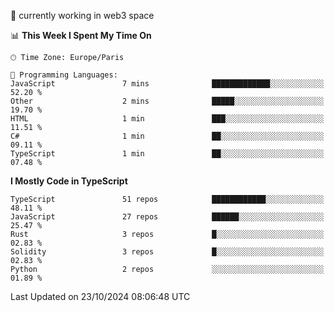 🔭 currently working in web3 space

<!--START_SECTION:waka-->
📊 **This Week I Spent My Time On** 

```text
🕑︎ Time Zone: Europe/Paris

💬 Programming Languages: 
JavaScript               7 mins              █████████████░░░░░░░░░░░░   52.20 % 
Other                    2 mins              █████░░░░░░░░░░░░░░░░░░░░   19.70 % 
HTML                     1 min               ███░░░░░░░░░░░░░░░░░░░░░░   11.51 % 
C#                       1 min               ██░░░░░░░░░░░░░░░░░░░░░░░   09.11 % 
TypeScript               1 min               ██░░░░░░░░░░░░░░░░░░░░░░░   07.48 % 
```

**I Mostly Code in TypeScript** 

```text
TypeScript               51 repos            ████████████░░░░░░░░░░░░░   48.11 % 
JavaScript               27 repos            ██████░░░░░░░░░░░░░░░░░░░   25.47 % 
Rust                     3 repos             █░░░░░░░░░░░░░░░░░░░░░░░░   02.83 % 
Solidity                 3 repos             █░░░░░░░░░░░░░░░░░░░░░░░░   02.83 % 
Python                   2 repos             ░░░░░░░░░░░░░░░░░░░░░░░░░   01.89 % 
```




 Last Updated on 23/10/2024 08:06:48 UTC
<!--END_SECTION:waka-->
